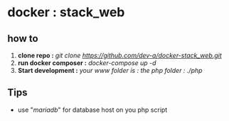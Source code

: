 # docker : stack_web
## how to

 1. **clone repo :** *git clone https://github.com/dev-a/docker-stack_web.git*
 2. **run docker composer :** *docker-compose up -d*
 3. **Start development :** *your www folder is : the php folder : ./php*

## Tips
 - use "*mariadb*" for database host on you php script
